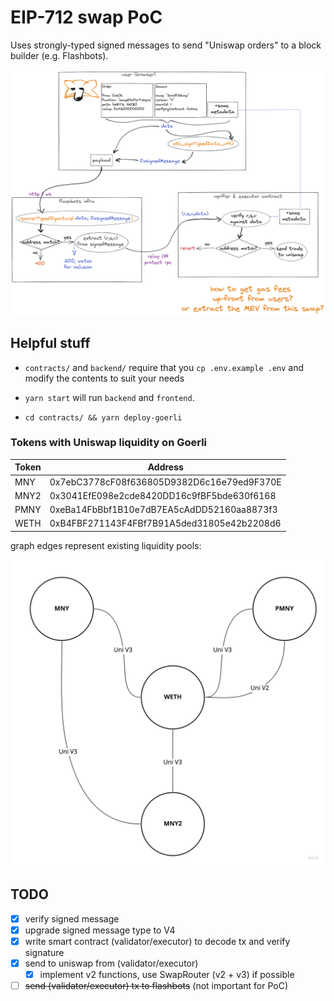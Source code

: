 # EIP-712 swap PoC

Uses strongly-typed signed messages to send "Uniswap orders" to a block builder (e.g. Flashbots).

![i think this is how it works](/eip-712-diagram.png)

## Helpful stuff

* `contracts/` and `backend/` require that you `cp .env.example .env` and modify the contents to suit your needs

* `yarn start` will run `backend` and `frontend`.

* `cd contracts/ && yarn deploy-goerli`

### Tokens with Uniswap liquidity on Goerli

| Token | Address |
| ----- | ------- |
| MNY | 0x7ebC3778cF08f636805D9382D6c16e79ed9F370E |
| MNY2 | 0x3041EfE098e2cde8420DD16c9fBF5bde630f6168 |
| PMNY | 0xeBa14FbBbf1B10e7dB7EA5cAdDD52160aa8873f3 |
| WETH | 0xB4FBF271143F4FBf7B91A5ded31805e42b2208d6 |

graph edges represent existing liquidity pools:

![uniswap LP diagram](/uni-lp-diagram.jpg?raw=true)

## TODO

* [x] verify signed message
* [x] upgrade signed message type to V4
* [x] write smart contract (validator/executor) to decode tx and verify signature
* [x] send to uniswap from (validator/executor)
  * [x] implement v2 functions, use SwapRouter (v2 + v3) if possible
* [ ] ~~send (validator/executor) tx to flashbots~~ (not important for PoC)
